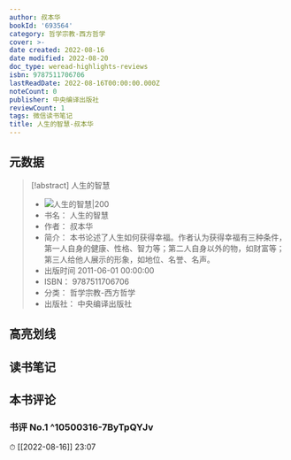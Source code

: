```yaml
---
author: 叔本华
bookId: '693564'
category: 哲学宗教-西方哲学
cover: >-
date created: 2022-08-16
date modified: 2022-08-20
doc_type: weread-highlights-reviews
isbn: 9787511706706
lastReadDate: 2022-08-16T00:00:00.000Z
noteCount: 0
publisher: 中央编译出版社
reviewCount: 1
tags: 微信读书笔记
title: 人生的智慧-叔本华
---
```


## 元数据

> [!abstract] 人生的智慧
> - ![ 人生的智慧|200](https://wfqqreader-1252317822.image.myqcloud.com/cover/564/693564/t7_693564.jpg)
> - 书名： 人生的智慧
> - 作者： 叔本华
> - 简介： 本书论述了人生如何获得幸福。作者认为获得幸福有三种条件，第一人自身的健康、性格、智力等；第二人自身以外的物，如财富等；第三人给他人展示的形象，如地位、名誉、名声。
> - 出版时间 2011-06-01 00:00:00
> - ISBN： 9787511706706
> - 分类： 哲学宗教-西方哲学
> - 出版社： 中央编译出版社

## 高亮划线

## 读书笔记

## 本书评论

### 书评 No.1 ^10500316-7ByTpQYJv

⏱ [[2022-08-16]] 23:07

